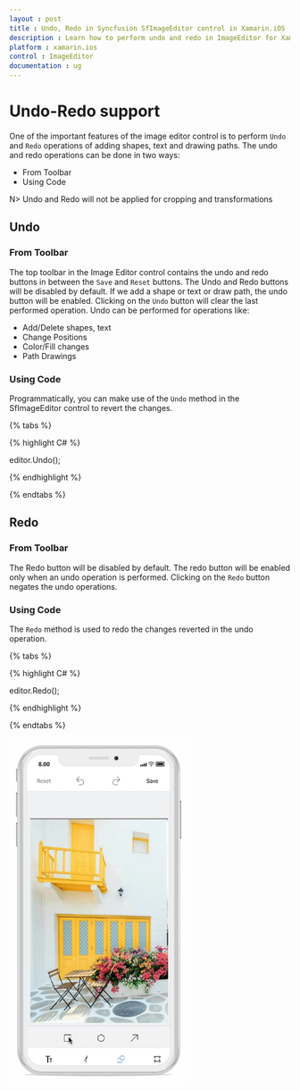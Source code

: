 ```yaml
---
layout : post
title : Undo, Redo in Syncfusion SfImageEditor control in Xamarin.iOS
description : Learn how to perform undo and redo in ImageEditor for Xamarin.iOS
platform : xamarin.ios
control : ImageEditor
documentation : ug
---
```


# Undo-Redo support

One of the important features of the image editor control is to perform `Undo` and `Redo` operations of adding shapes, text and drawing paths. The undo and redo operations can be done in two ways:

* From Toolbar
* Using Code

N> Undo and Redo will not be applied for cropping and transformations

## Undo

### From Toolbar

The top toolbar in the Image Editor control contains the undo and redo buttons in between the `Save` and `Reset` buttons. The Undo and Redo buttons will be disabled by default. If we add a shape or text or draw path, the undo button will be enabled. Clicking on the `Undo` button will clear the last performed operation. Undo can be performed for operations like:

* Add/Delete shapes, text
* Change Positions
* Color/Fill changes
* Path Drawings

### Using Code

Programmatically, you can make use of the `Undo` method in the SfImageEditor control to revert the changes.

{% tabs %}

{% highlight C# %}

editor.Undo();

{% endhighlight %}

{% endtabs %}



## Redo

### From Toolbar

The Redo button will be disabled by default. The redo button will be enabled only when an undo operation is performed. Clicking on the `Redo` button negates the undo operations.

### Using Code

The `Redo` method is used to redo the changes reverted in the undo operation.

{% tabs %}

{% highlight C# %}

editor.Redo();

{% endhighlight %}

{% endtabs %}

![SfImageEditor](ImageEditor_images/undoredo.gif)

